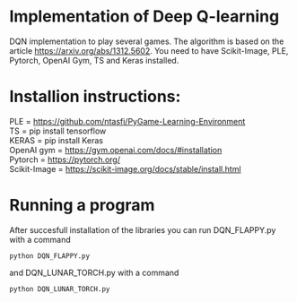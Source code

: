 # Implementation of Deep Q-learning
DQN implementation to play several games. The algorithm is based on the article https://arxiv.org/abs/1312.5602. You need to have Scikit-Image, PLE, Pytorch, OpenAI Gym, TS and Keras installed.

# Installion instructions:  
PLE = https://github.com/ntasfi/PyGame-Learning-Environment  
TS = pip install tensorflow  
KERAS = pip install Keras  
OpenAI gym = https://gym.openai.com/docs/#installation  
Pytorch = https://pytorch.org/  
Scikit-Image = https://scikit-image.org/docs/stable/install.html  
# Running a program
After succesfull installation of the libraries you can run DQN_FLAPPY.py with a command   
```
python DQN_FLAPPY.py
```
and DQN_LUNAR_TORCH.py with a command
```
python DQN_LUNAR_TORCH.py
```
